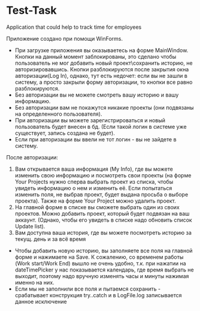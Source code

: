# Test-Task
Application that could help to track time for employees

Приложение создано при помощи WinForms. 

- При загрузке приложения вы оказываетесь на форме MainWindow. Кнопки на данный момент заблокированы, это сделано чтобы пользователь не мог добавить новый проект\сохранить историю, не авторизировавшись. Кнопки разблокируются после закрытия окна авторизации(Log In), однако, тут есть недочет: если вы не зашли в систему, а просто закрыли форму авторизации, то кнопки все равно разблокируются.
- Без авторизации вы не можете смотреть вашу историю и вашу информацию. 
- Без авторизации вам не покажутся никакие проекты (они подвязаны на определенного пользователя).
- При авторизации вы можете зарегистрироваться и новый пользователь будет внесен в бд. (Если такой логин в системе уже существует, запись создана не будет). 
- Если при авторизации вы ввели не тот логин - вы не зайдете в систему.

После авторизации:
1. Вам открывается ваша информация (My Info), где вы можете изменить свою информацию и посмотреть свои проекты (на форме Your Projects нужно сперва выбрать проект из списка, чтобы увидеть информацию о нем и изменить её. Если попытаться изменить поля, не выбрав проект, будет выдана просьба о выборе проекта). Также на форме Your Project можно удалить проект. 
2. На главной форме в списке вы сможете выбрать один из своих проектов. Можно добавить проект, который будет подвязан на ваш аккаунт. (Однако, чтобы его увидеть в списке надо обновить список Update list).
3. Вам доступна ваша история, где вы можете посмотреть историю за текущ. день и за всё время

* Чтобы добавить новую историю, вы заполняете все поля на главной форме и нажимаете на Save. К сожалению, со временем работы (Work start/Work End) вышло не очень удобно, т.к. при нажатии на dateTimePicker у нас показывается календарь, где время выбрать не выходит, поэтому надо вручную изменять часы и минуты нажимая именно на них. 
* Если мы не заполнили все поля и пытаемся сохранить - срабатывает конструкция try..catch и в LogFile.log записывается данное исключение
